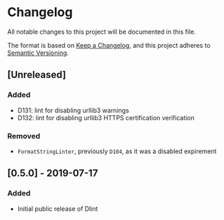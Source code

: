 # Changelog
All notable changes to this project will be documented in this file.

The format is based on [Keep a Changelog](https://keepachangelog.com/en/1.0.0/),
and this project adheres to [Semantic Versioning](https://semver.org/spec/v2.0.0.html).

## [Unreleased]
### Added
- D131: lint for disabling urllib3 warnings
- D132: lint for disabling urllib3 HTTPS certification verification

### Removed
- `FormatStringLinter`, previously `D104`, as it was a disabled expirement

## [0.5.0] - 2019-07-17
### Added
- Initial public release of Dlint
